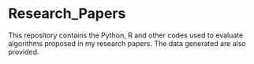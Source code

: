 # Research_Papers
This repository contains the Python, R and other codes used to evaluate algorithms proposed in my research papers. The data generated are also provided.
